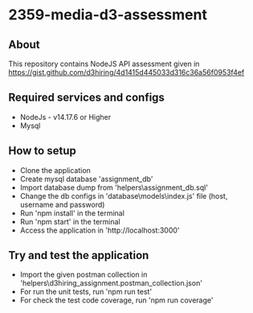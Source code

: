 # 2359-media-d3-assessment

## About

This repository contains NodeJS API assessment given in https://gist.github.com/d3hiring/4d1415d445033d316c36a56f0953f4ef

## Required services and configs

- NodeJs - v14.17.6 or Higher
- Mysql

## How to setup

- Clone the application
- Create mysql database 'assignment_db'
- Import database dump from 'helpers\assignment_db.sql'
- Change the db configs in 'database\models\index.js' file (host, username and password)
- Run 'npm install' in the terminal
- Run 'npm start' in the terminal
- Access the application in 'http://localhost:3000'

## Try and test the application

- Import the given postman collection in 'helpers\d3hiring_assignment.postman_collection.json'
- For run the unit tests, run 'npm run test'
- For check the test code coverage, run 'npm run coverage'

